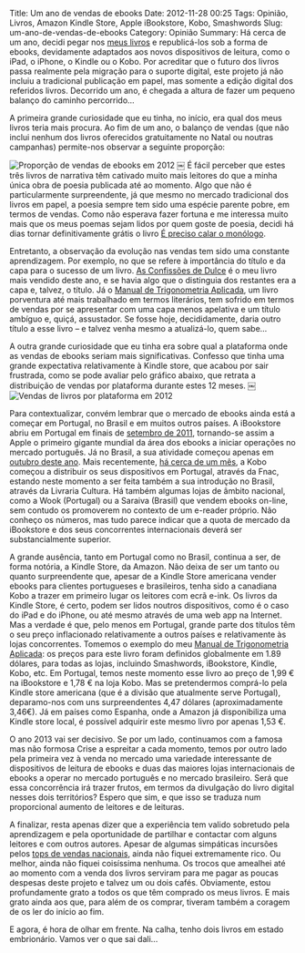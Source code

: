 Title: Um ano de vendas de ebooks
Date: 2012-11-28 00:25
Tags: Opinião, Livros, Amazon Kindle Store, Apple iBookstore, Kobo, Smashwords
Slug: um-ano-de-vendas-de-ebooks
Category: Opinião
Summary: Há cerca de um ano, decidi pegar nos [meus livros]({filename}/paginas/info/livros.md) e republicá-los sob a forma de ebooks, devidamente adaptados aos novos dispositivos de leitura, como o iPad, o iPhone, o Kindle ou o Kobo. Por acreditar que o futuro dos livros passa realmente pela migração para o suporte digital, este projeto já não incluiu a tradicional publicação em papel, mas somente a edição digital dos referidos livros. Decorrido um ano, é chegada a altura de fazer um pequeno balanço do caminho percorrido…

A primeira grande curiosidade que eu tinha, no início, era qual dos meus livros teria mais procura. Ao fim de um ano, o balanço de vendas (que não inclui nenhum dos livros oferecidos gratuitamente no Natal ou noutras campanhas) permite-nos observar a seguinte proporção:

![Proporção de vendas de ebooks em 2012]({static}/images/2012/vendas_livros_2012.png)
￼
É fácil perceber que estes três livros de narrativa têm cativado muito mais leitores do que a minha única obra de poesia publicada até ao momento. Algo que não é particularmente surpreendente, já que mesmo no mercado tradicional dos livros em papel, a poesia sempre tem sido uma espécie parente pobre, em termos de vendas. Como não esperava fazer fortuna e me interessa muito mais que os meus poemas sejam lidos por quem goste de poesia, decidi há dias tornar definitivamente grátis o livro [É preciso calar o monólogo]({filename}/paginas/livros/e_preciso_calar_o_monologo.md). 

Entretanto, a observação da evolução nas vendas tem sido uma constante aprendizagem. Por exemplo, no que se refere à importância do título e da capa para o sucesso de um livro. [As Confissões de Dulce]({filename}/paginas/livros/as_confissoes_de_dulce.md) é o meu livro mais vendido deste ano, e se havia algo que o distinguia dos restantes era a capa e, talvez, o título. Já o [Manual de Trigonometria Aplicada]({filename}/paginas/livros/manual_de_trigonometria_aplicada.md), um livro porventura até mais trabalhado em termos literários, tem sofrido em termos de vendas por se apresentar com uma capa menos apelativa e um título ambíguo e, quiçá, assustador. Se fosse hoje, decididamente, daria outro título a esse livro – e talvez venha mesmo a atualizá-lo, quem sabe...

A outra grande curiosidade que eu tinha era sobre qual a plataforma onde as vendas de ebooks seriam mais significativas. Confesso que tinha uma grande expectativa relativamente à Kindle store, que acabou por sair frustrada, como se pode avaliar pelo gráfico abaixo, que retrata a distribuição de vendas por plataforma durante estes 12 meses.
￼
![Vendas de livros por plataforma em 2012]({static}/images/2012/vendas_livros_plataformas_2012.png)

Para contextualizar, convém lembrar que o mercado de ebooks ainda está a começar em Portugal, no Brasil e em muitos outros países. A iBookstore abriu em Portugal em finais de [setembro de 2011](https://promais.com/blog/2011/09/29/ibookstore-ja-esta-disponivel-em-portugal/), tornando-se assim a Apple o primeiro gigante mundial da área dos ebooks a iniciar operações no mercado português. Já no Brasil, a sua atividade começou apenas em [outubro deste ano]({filename}/artigos/2012/2012-10-22_ibookstore-brasil.md). Mais recentemente, [há cerca de um mês]({filename}/artigos/2012/2012-10-06_kobo_chega_a_portugal.md), a Kobo começou a distribuir os seus dispositivos em Portugal, através da Fnac, estando neste momento a ser feita também a sua introdução no Brasil, através da Livraria Cultura. Há também algumas lojas de âmbito nacional, como a Wook (Portugal) ou a Saraiva (Brasil) que vendem ebooks on-line, sem contudo os promoverem no contexto de um e-reader próprio. Não conheço os números, mas tudo parece indicar que a quota de mercado da iBookstore e dos seus concorrentes internacionais deverá ser substancialmente superior. 

A grande ausência, tanto em Portugal como no Brasil, continua a ser, de forma notória, a Kindle Store, da Amazon. Não deixa de ser um tanto ou quanto surpreendente que, apesar de a Kindle Store americana vender ebooks para clientes portugueses e brasileiros, tenha sido a canadiana Kobo a trazer em primeiro lugar os leitores com ecrã e-ink. Os livros da Kindle Store, é certo, podem ser lidos noutros dispositivos, como é o caso do iPad e do iPhone, ou até mesmo através de uma web app na Internet. Mas a verdade é que, pelo menos em Portugal, grande parte dos títulos têm o seu preço inflacionado relativamente a outros países e relativamente às lojas concorrentes. Tomemos o exemplo do meu [Manual de Trigonometria Aplicada]({filename}/paginas/livros/manual_de_trigonometria_aplicada.md): os preços para este livro foram definidos globalmente em 1.89 dólares, para todas as lojas, incluindo Smashwords, iBookstore, Kindle, Kobo, etc. Em Portugal, temos neste momento esse livro ao preço de 1,99 € na iBookstore e 1,78 € na loja Kobo. Mas se pretendermos comprá-lo pela Kindle store americana (que é a divisão que atualmente serve Portugal), deparamo-nos com uns surpreendentes 4,47 dólares (aproximadamente 3,46€). Já em países como Espanha, onde a Amazon já disponibiliza uma Kindle store local, é possível adquirir este mesmo livro por apenas 1,53 €.

O ano 2013 vai ser decisivo. Se por um lado, continuamos com a famosa mas não formosa Crise a espreitar a cada momento, temos por outro lado pela primeira vez à venda no mercado uma variedade interessante de dispositivos de leitura de ebooks e duas das maiores lojas internacionais de ebooks a operar no mercado português e no mercado brasileiro. Será que essa concorrência irá trazer frutos, em termos da divulgação do livro digital nesses dois territórios? Espero que sim, e que isso se traduza num proporcional aumento de leitores e de leituras.

A finalizar, resta apenas dizer que a experiência tem valido sobretudo pela aprendizagem e pela oportunidade de partilhar e contactar com alguns leitores e com outros autores. Apesar de algumas simpáticas incursões pelos [tops de vendas nacionais]({filename}/artigos/2012/2012-01-12_um-livro-no-top-da-apple-ibookstore-primeiro-lugar.md), ainda não fiquei extremamente rico. Ou melhor, ainda não fiquei coisíssima nenhuma. Os trocos que amealhei até ao momento com a venda dos livros serviram para me pagar as poucas despesas deste projeto e talvez um ou dois cafés. Obviamente, estou profundamente grato a todos os que têm comprado os meus livros. E mais grato ainda aos que, para além de os comprar, tiveram também a coragem de os ler do início ao fim. 

E agora, é hora de olhar em frente. Na calha, tenho dois livros em estado embrionário. Vamos ver o que sai dali...







